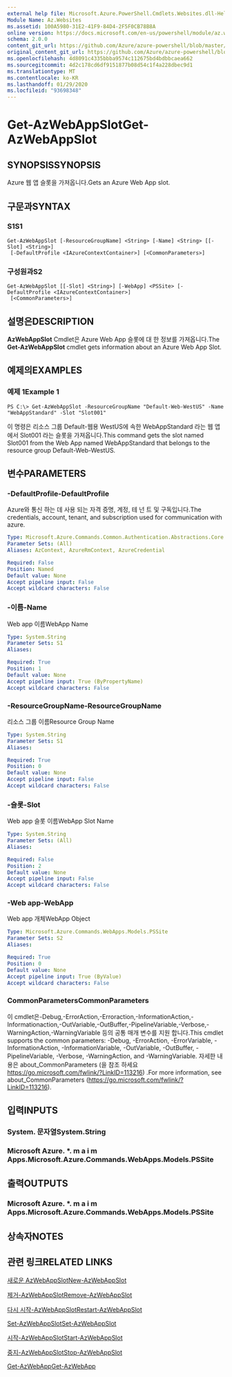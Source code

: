 ```yaml
---
external help file: Microsoft.Azure.PowerShell.Cmdlets.Websites.dll-Help.xml
Module Name: Az.Websites
ms.assetid: 100A5980-31E2-41F9-84D4-2F5F0CB78B8A
online version: https://docs.microsoft.com/en-us/powershell/module/az.websites/get-azwebappslot
schema: 2.0.0
content_git_url: https://github.com/Azure/azure-powershell/blob/master/src/Websites/Websites/help/Get-AzWebAppSlot.md
original_content_git_url: https://github.com/Azure/azure-powershell/blob/master/src/Websites/Websites/help/Get-AzWebAppSlot.md
ms.openlocfilehash: 4d8091c4335bbba9574c112675bd4bdbbcaea662
ms.sourcegitcommit: 4d2c178cd6df9151877b08d54c1f4a228dbec9d1
ms.translationtype: MT
ms.contentlocale: ko-KR
ms.lasthandoff: 01/29/2020
ms.locfileid: "93698348"
---
```

# <span data-ttu-id="a1949-101">Get-AzWebAppSlot</span><span class="sxs-lookup"><span data-stu-id="a1949-101">Get-AzWebAppSlot</span></span>

## <span data-ttu-id="a1949-102">SYNOPSIS</span><span class="sxs-lookup"><span data-stu-id="a1949-102">SYNOPSIS</span></span>
<span data-ttu-id="a1949-103">Azure 웹 앱 슬롯을 가져옵니다.</span><span class="sxs-lookup"><span data-stu-id="a1949-103">Gets an Azure Web App slot.</span></span>

## <span data-ttu-id="a1949-104">구문과</span><span class="sxs-lookup"><span data-stu-id="a1949-104">SYNTAX</span></span>

### <span data-ttu-id="a1949-105">S1</span><span class="sxs-lookup"><span data-stu-id="a1949-105">S1</span></span>
```
Get-AzWebAppSlot [-ResourceGroupName] <String> [-Name] <String> [[-Slot] <String>]
 [-DefaultProfile <IAzureContextContainer>] [<CommonParameters>]
```

### <span data-ttu-id="a1949-106">구성원과</span><span class="sxs-lookup"><span data-stu-id="a1949-106">S2</span></span>
```
Get-AzWebAppSlot [[-Slot] <String>] [-WebApp] <PSSite> [-DefaultProfile <IAzureContextContainer>]
 [<CommonParameters>]
```

## <span data-ttu-id="a1949-107">설명은</span><span class="sxs-lookup"><span data-stu-id="a1949-107">DESCRIPTION</span></span>
<span data-ttu-id="a1949-108">**AzWebAppSlot** Cmdlet은 Azure Web App 슬롯에 대 한 정보를 가져옵니다.</span><span class="sxs-lookup"><span data-stu-id="a1949-108">The **Get-AzWebAppSlot** cmdlet gets information about an Azure Web App Slot.</span></span>

## <span data-ttu-id="a1949-109">예제의</span><span class="sxs-lookup"><span data-stu-id="a1949-109">EXAMPLES</span></span>

### <span data-ttu-id="a1949-110">예제 1</span><span class="sxs-lookup"><span data-stu-id="a1949-110">Example 1</span></span>
```
PS C:\> Get-AzWebAppSlot -ResourceGroupName "Default-Web-WestUS" -Name "WebAppStandard" -Slot "Slot001"
```

<span data-ttu-id="a1949-111">이 명령은 리소스 그룹 Default-웹용 WestUS에 속한 WebAppStandard 라는 웹 앱에서 Slot001 라는 슬롯을 가져옵니다.</span><span class="sxs-lookup"><span data-stu-id="a1949-111">This command gets the slot named Slot001 from the Web App named WebAppStandard that belongs to the resource group Default-Web-WestUS.</span></span>

## <span data-ttu-id="a1949-112">변수</span><span class="sxs-lookup"><span data-stu-id="a1949-112">PARAMETERS</span></span>

### <span data-ttu-id="a1949-113">-DefaultProfile</span><span class="sxs-lookup"><span data-stu-id="a1949-113">-DefaultProfile</span></span>
<span data-ttu-id="a1949-114">Azure와 통신 하는 데 사용 되는 자격 증명, 계정, 테 넌 트 및 구독입니다.</span><span class="sxs-lookup"><span data-stu-id="a1949-114">The credentials, account, tenant, and subscription used for communication with azure.</span></span>

```yaml
Type: Microsoft.Azure.Commands.Common.Authentication.Abstractions.Core.IAzureContextContainer
Parameter Sets: (All)
Aliases: AzContext, AzureRmContext, AzureCredential

Required: False
Position: Named
Default value: None
Accept pipeline input: False
Accept wildcard characters: False
```

### <span data-ttu-id="a1949-115">-이름</span><span class="sxs-lookup"><span data-stu-id="a1949-115">-Name</span></span>
<span data-ttu-id="a1949-116">Web app 이름</span><span class="sxs-lookup"><span data-stu-id="a1949-116">WebApp Name</span></span>

```yaml
Type: System.String
Parameter Sets: S1
Aliases:

Required: True
Position: 1
Default value: None
Accept pipeline input: True (ByPropertyName)
Accept wildcard characters: False
```

### <span data-ttu-id="a1949-117">-ResourceGroupName</span><span class="sxs-lookup"><span data-stu-id="a1949-117">-ResourceGroupName</span></span>
<span data-ttu-id="a1949-118">리소스 그룹 이름</span><span class="sxs-lookup"><span data-stu-id="a1949-118">Resource Group Name</span></span>

```yaml
Type: System.String
Parameter Sets: S1
Aliases:

Required: True
Position: 0
Default value: None
Accept pipeline input: False
Accept wildcard characters: False
```

### <span data-ttu-id="a1949-119">-슬롯</span><span class="sxs-lookup"><span data-stu-id="a1949-119">-Slot</span></span>
<span data-ttu-id="a1949-120">Web app 슬롯 이름</span><span class="sxs-lookup"><span data-stu-id="a1949-120">WebApp Slot Name</span></span>

```yaml
Type: System.String
Parameter Sets: (All)
Aliases:

Required: False
Position: 2
Default value: None
Accept pipeline input: False
Accept wildcard characters: False
```

### <span data-ttu-id="a1949-121">-Web app</span><span class="sxs-lookup"><span data-stu-id="a1949-121">-WebApp</span></span>
<span data-ttu-id="a1949-122">Web app 개체</span><span class="sxs-lookup"><span data-stu-id="a1949-122">WebApp Object</span></span>

```yaml
Type: Microsoft.Azure.Commands.WebApps.Models.PSSite
Parameter Sets: S2
Aliases:

Required: True
Position: 0
Default value: None
Accept pipeline input: True (ByValue)
Accept wildcard characters: False
```

### <span data-ttu-id="a1949-123">CommonParameters</span><span class="sxs-lookup"><span data-stu-id="a1949-123">CommonParameters</span></span>
<span data-ttu-id="a1949-124">이 cmdlet은-Debug,-ErrorAction,-Erroraction,-InformationAction,-Informationaction,-OutVariable,-OutBuffer,-PipelineVariable,-Verbose,-WarningAction,-WarningVariable 등의 공통 매개 변수를 지원 합니다.</span><span class="sxs-lookup"><span data-stu-id="a1949-124">This cmdlet supports the common parameters: -Debug, -ErrorAction, -ErrorVariable, -InformationAction, -InformationVariable, -OutVariable, -OutBuffer, -PipelineVariable, -Verbose, -WarningAction, and -WarningVariable.</span></span> <span data-ttu-id="a1949-125">자세한 내용은 about_CommonParameters (을 참조 하세요 https://go.microsoft.com/fwlink/?LinkID=113216) .</span><span class="sxs-lookup"><span data-stu-id="a1949-125">For more information, see about_CommonParameters (https://go.microsoft.com/fwlink/?LinkID=113216).</span></span>

## <span data-ttu-id="a1949-126">입력</span><span class="sxs-lookup"><span data-stu-id="a1949-126">INPUTS</span></span>

### <span data-ttu-id="a1949-127">System. 문자열</span><span class="sxs-lookup"><span data-stu-id="a1949-127">System.String</span></span>

### <span data-ttu-id="a1949-128">Microsoft Azure. \*. m a i m Apps.</span><span class="sxs-lookup"><span data-stu-id="a1949-128">Microsoft.Azure.Commands.WebApps.Models.PSSite</span></span>

## <span data-ttu-id="a1949-129">출력</span><span class="sxs-lookup"><span data-stu-id="a1949-129">OUTPUTS</span></span>

### <span data-ttu-id="a1949-130">Microsoft Azure. \*. m a i m Apps.</span><span class="sxs-lookup"><span data-stu-id="a1949-130">Microsoft.Azure.Commands.WebApps.Models.PSSite</span></span>

## <span data-ttu-id="a1949-131">상속자</span><span class="sxs-lookup"><span data-stu-id="a1949-131">NOTES</span></span>

## <span data-ttu-id="a1949-132">관련 링크</span><span class="sxs-lookup"><span data-stu-id="a1949-132">RELATED LINKS</span></span>

[<span data-ttu-id="a1949-133">새로운 AzWebAppSlot</span><span class="sxs-lookup"><span data-stu-id="a1949-133">New-AzWebAppSlot</span></span>](./New-AzWebAppSlot.md)

[<span data-ttu-id="a1949-134">제거-AzWebAppSlot</span><span class="sxs-lookup"><span data-stu-id="a1949-134">Remove-AzWebAppSlot</span></span>](./Remove-AzWebAppSlot.md)

[<span data-ttu-id="a1949-135">다시 시작-AzWebAppSlot</span><span class="sxs-lookup"><span data-stu-id="a1949-135">Restart-AzWebAppSlot</span></span>](./Restart-AzWebAppSlot.md)

[<span data-ttu-id="a1949-136">Set-AzWebAppSlot</span><span class="sxs-lookup"><span data-stu-id="a1949-136">Set-AzWebAppSlot</span></span>](./Set-AzWebAppSlot.md)

[<span data-ttu-id="a1949-137">시작-AzWebAppSlot</span><span class="sxs-lookup"><span data-stu-id="a1949-137">Start-AzWebAppSlot</span></span>](./Start-AzWebAppSlot.md)

[<span data-ttu-id="a1949-138">중지-AzWebAppSlot</span><span class="sxs-lookup"><span data-stu-id="a1949-138">Stop-AzWebAppSlot</span></span>](./Stop-AzWebAppSlot.md)

[<span data-ttu-id="a1949-139">Get-AzWebApp</span><span class="sxs-lookup"><span data-stu-id="a1949-139">Get-AzWebApp</span></span>](./Get-AzWebApp.md)
